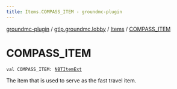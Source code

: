 ```yaml
---
title: Items.COMPASS_ITEM - groundmc-plugin
---
```


[groundmc-plugin](../../index.html) / [gtlp.groundmc.lobby](../index.html) / [Items](index.html) / [COMPASS_ITEM](.)

# COMPASS_ITEM

`val COMPASS_ITEM: `[`NBTItemExt`](../../gtlp.groundmc.lobby.util/-n-b-t-item-ext/index.html)

The item that is used to serve as the fast travel item.

